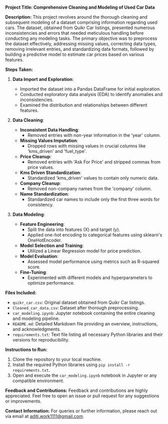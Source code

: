 **Project Title: Comprehensive Cleaning and Modeling of Used Car Data**

**Description:**
This project revolves around the thorough cleaning and subsequent modeling of a dataset comprising information regarding used cars. The dataset, obtained from Quikr Car listings, presented numerous inconsistencies and errors that needed meticulous handling before conducting any modeling tasks. The primary objective was to preprocess the dataset effectively, addressing missing values, correcting data types, removing irrelevant entries, and standardizing data formats, followed by building a predictive model to estimate car prices based on various features.

**Steps Taken:**
1. **Data Import and Exploration**:
   - Imported the dataset into a Pandas DataFrame for initial exploration.
   - Conducted exploratory data analysis (EDA) to identify anomalies and inconsistencies.
   - Examined the distribution and relationships between different features.

2. **Data Cleaning**:
   - **Inconsistent Data Handling**:
     - Removed entries with non-year information in the 'year' column.
   - **Missing Values Imputation**:
     - Dropped rows with missing values in crucial columns like 'kms_driven' and 'fuel_type'.
   - **Price Cleanup**:
     - Removed entries with 'Ask For Price' and stripped commas from price values.
   - **Kms Driven Standardization**:
     - Standardized 'kms_driven' values to contain only numeric data.
   - **Company Cleanup**:
     - Removed non-company names from the 'company' column.
   - **Name Standardization**:
     - Standardized car names to include only the first three words for consistency.

3. **Data Modeling**:
   - **Feature Engineering**:
     - Split the data into features (X) and target (y).
     - Applied one-hot encoding to categorical features using sklearn's OneHotEncoder.
   - **Model Selection and Training**:
     - Utilized a Linear Regression model for price prediction.
   - **Model Evaluation**:
     - Assessed model performance using metrics such as R-squared score.
   - **Fine-Tuning**:
     - Experimented with different models and hyperparameters to optimize performance.

**Files Included:**
- `quikr_car.csv`: Original dataset obtained from Quikr Car listings.
- `Cleaned_car_data.csv`: Dataset after thorough preprocessing.
- `car_modeling.ipynb`: Jupyter notebook containing the entire cleaning and modeling pipeline.
- `README.md`: Detailed Markdown file providing an overview, instructions, and acknowledgments.
- `requirements.txt`: Text file listing all necessary Python libraries and their versions for reproducibility.

**Instructions to Run:**
1. Clone the repository to your local machine.
2. Install the required Python libraries using `pip install -r requirements.txt`.
3. Open and execute the `car_modeling.ipynb` notebook in Jupyter or any compatible environment.


**Feedback and Contributions:**
Feedback and contributions are highly appreciated. Feel free to open an issue or pull request for any suggestions or improvements.

**Contact Information:**
For queries or further information, please reach out via email at aditi.work1111@gmail.com.

